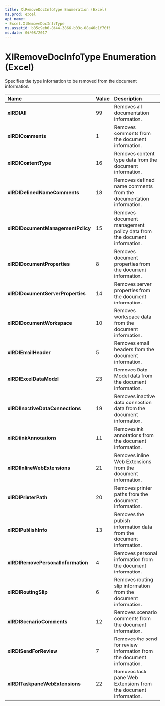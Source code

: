 ```yaml
---
title: XlRemoveDocInfoType Enumeration (Excel)
ms.prod: excel
api_name:
- Excel.XlRemoveDocInfoType
ms.assetid: b85c9eb6-8644-3866-b03c-08a46c1f70f6
ms.date: 06/08/2017
---
```



# XlRemoveDocInfoType Enumeration (Excel)

Specifies the type information to be removed from the document information.



|Name|Value|Description|
|:-----|:-----|:-----|
| **xlRDIAll**|99|Removes all documentation information.|
| **xlRDIComments**|1|Removes comments from the document information.|
| **xlRDIContentType**|16|Removes content type data from the document information.|
| **xlRDIDefinedNameComments**|18|Removes defined name comments from the documentation information.|
| **xlRDIDocumentManagementPolicy**|15|Removes document management policy data from the document information.|
| **xlRDIDocumentProperties**|8|Removes document properties from the document information.|
| **xlRDIDocumentServerProperties**|14|Removes server properties from the document information.|
| **xlRDIDocumentWorkspace**|10|Removes workspace data from the document information.|
| **xlRDIEmailHeader**|5|Removes email headers from the document information.|
| **xlRDIExcelDataModel**|23|Removes Data Model data from the document information.|
| **xlRDIInactiveDataConnections**|19|Removes inactive data connection data from the document information.|
| **xlRDIInkAnnotations**|11|Removes ink annotations from the document information.|
| **xlRDIInlineWebExtensions**|21|Removes inline Web Extensions from the document information.|
| **xlRDIPrinterPath**|20|Removes printer paths from the document information.|
| **xlRDIPublishInfo**|13|Removes the pubish information data from the document information.|
| **xlRDIRemovePersonalInformation**|4|Removes personal information from the document information.|
| **xlRDIRoutingSlip**|6|Removes routing slip information from the document information.|
| **xlRDIScenarioComments**|12|Removes scenario comments from the document information.|
| **xlRDISendForReview**|7|Removes the send for review information from the document information.|
| **xlRDITaskpaneWebExtensions**|22|Removes task pane Web Extensions from the document information.|

